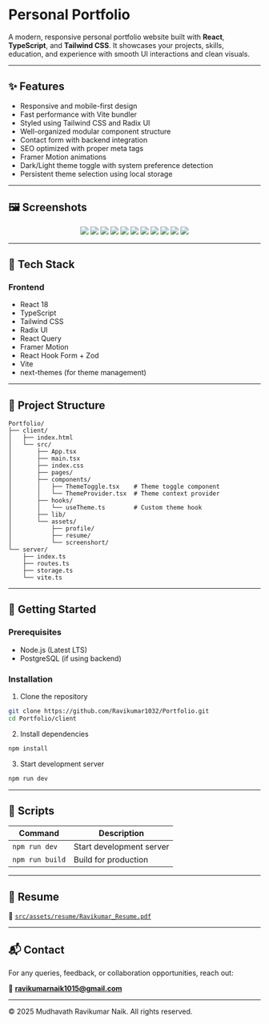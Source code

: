 # Personal Portfolio

A modern, responsive personal portfolio website built with **React**, **TypeScript**, and **Tailwind CSS**. It showcases your projects, skills, education, and experience with smooth UI interactions and clean visuals.

---

## ✨ Features

- Responsive and mobile-first design
- Fast performance with Vite bundler
- Styled using Tailwind CSS and Radix UI
- Well-organized modular component structure
- Contact form with backend integration
- SEO optimized with proper meta tags
- Framer Motion animations
- Dark/Light theme toggle with system preference detection
- Persistent theme selection using local storage

---

## 🖼️ Screenshots

<p align="center">
  <img src="./client/src/assets/screenshort/img1.png" />
  <img src="./client/src/assets/screenshort/img2.png" />
  <img src="./client/src/assets/screenshort/img3.png" />
  <img src="./client/src/assets/screenshort/img4.png" />
  <img src="./client/src/assets/screenshort/img5.png" />
  <img src="./client/src/assets/screenshort/img6.png" />
  <img src="./client/src/assets/screenshort/img7.png" />
  <img src="./client/src/assets/screenshort/img8.png" />
  <img src="./client/src/assets/screenshort/img9.png" />
  <img src="./client/src/assets/screenshort/img10.png" />
  <img src="./client/src/assets/screenshort/img11.png" />
</p>

---

## 🧩 Tech Stack

### Frontend
- React 18
- TypeScript
- Tailwind CSS
- Radix UI
- React Query
- Framer Motion
- React Hook Form + Zod
- Vite
- next-themes (for theme management)

---

## 📁 Project Structure

```
Portfolio/
├── client/
│   ├── index.html
│   └── src/
│       ├── App.tsx
│       ├── main.tsx
│       ├── index.css
│       ├── pages/
│       ├── components/
│       │   ├── ThemeToggle.tsx    # Theme toggle component
│       │   └── ThemeProvider.tsx  # Theme context provider
│       ├── hooks/
│       │   └── useTheme.ts        # Custom theme hook
│       ├── lib/
│       └── assets/
│           ├── profile/
│           ├── resume/
│           └── screenshort/
└── server/
    ├── index.ts
    ├── routes.ts
    ├── storage.ts
    └── vite.ts
```

---

## 🚀 Getting Started

### Prerequisites

- Node.js (Latest LTS)
- PostgreSQL (if using backend)

### Installation

1. Clone the repository
```bash
git clone https://github.com/Ravikumar1032/Portfolio.git
cd Portfolio/client
```

2. Install dependencies
```bash
npm install
```

3. Start development server
```bash
npm run dev
```

---

## 📜 Scripts

| Command         | Description              |
| --------------- | ------------------------ |
| `npm run dev`   | Start development server |
| `npm run build` | Build for production     |

---

## 📄 Resume

📂 [`src/assets/resume/Ravikumar_Resume.pdf`](./src/assets/resume/Ravikumar_Resume.pdf)

---

## 📬 Contact

For any queries, feedback, or collaboration opportunities, reach out:

📧 **[ravikumarnaik1015@gmail.com](mailto:ravikumarnaik1015@gmail.com)**

---

© 2025 Mudhavath Ravikumar Naik. All rights reserved.
